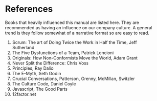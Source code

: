 # References

Books that heavily influenced this manual are listed here. They are recommended as having an influence on our company culture. A general trend is they follow somewhat of a narrative format so are easy to read.

1. Scrum: The art of Doing Twice the Work in Half the Time, Jeff Sutherland
2. The Five Dysfunctions of a Team, Patrick Lencioni
3. Originals: How Non-Conformists Move the World, Adam Grant
4. Never Split the Difference: Chris Voss
5. Principles, Ray Dalio
6. The E-Myth, Seth Godin
7. Crucial Conversations, Patterson, Grenny, McMillan, Switzler
8. The Culture Code, Daniel Coyle
9. Javascript, The Good Parts
10. 12factor.net
